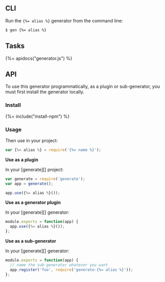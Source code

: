 ## CLI

Run the `{%= alias %}` generator from the command line:

```sh
$ gen {%= alias %}
```

## Tasks
{%= apidocs("generator.js") %}

## API

To use this generator programmatically, as a plugin or sub-generator, you must first install the generator locally. 

### Install
{%= include("install-npm") %}

### Usage

Then use in your project:

```js
var {%= alias %} = require('{%= name %}');
```

**Use as a plugin**

In your [generate][] project:

```js
var generate = require('generate');
var app = generate();

app.use({%= alias %}());
```

**Use as a generator plugin**

In your [generate][] generator:

```js
module.exports = function(app) {
  app.use({%= alias %}());
};
```

**Use as a sub-generator**

In your [generate][] generator:

```js
module.exports = function(app) {
  // name the sub-generator whatever you want
  app.register('foo', require('generate-{%= alias %}'));
};
```
